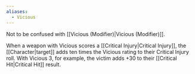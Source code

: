 ```yaml
---
aliases:
  - Vicious
---
```

Not to be confused with [[Vicious (Modifier)|Vicious (Modifier)]].

When a weapon with Vicious scores a [[Critical Injury|Critical Injury]], the [[Character|target]] adds ten times the Vicious rating to their Critical Injury roll. With Vicious 3, for example, the victim adds +30 to their [[Critical Hit|Critical Hit]] result.